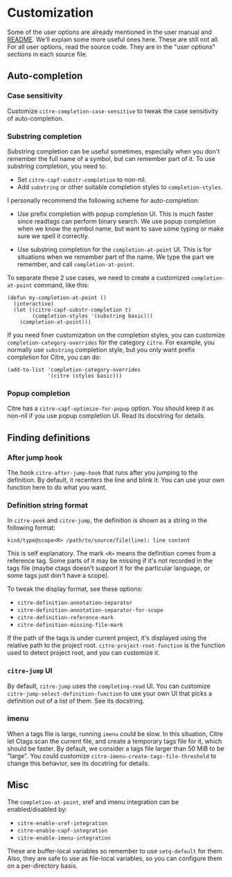 # Customization

Some of the user options are already mentioned in the user manual and
[README](../../README.md). We'll explain some more useful ones here. These are
still not all. For all user options, read the source code. They are in the
"user options" sections in each source file.

## Auto-completion

### Case sensitivity

Customize `citre-completion-case-sensitive` to tweak the case sensitivity of
auto-completion.

### Substring completion

Substring completion can be useful sometimes, especially when you don't
remember the full name of a symbol, but can remember part of it. To use
substring completion, you need to:

- Set `citre-capf-substr-completion` to non-nil.
- Add `substring` or other suitable completion styles to `completion-styles`.

I personally recommend the following scheme for auto-completion:

- Use prefix completion with popup completion UI. This is much faster since
  readtags can perform binary search. We use popup completion when we know the
  symbol name, but want to save some typing or make sure we spell it correctly.

- Use substring completion for the `completion-at-point` UI. This is for
  situations when we remember part of the name. We type the part we remember,
  and call `completion-at-point`.

To separate these 2 use cases, we need to create a customized
`completion-at-point` command, like this:

```elisp
(defun my-completion-at-point ()
  (interactive)
  (let ((citre-capf-substr-completion t)
        (completion-styles '(substring basic)))
    (completion-at-point)))
```

If you need finer customization on the completion styles, you can customize
`completion-category-overrides` for the category `citre`. For example, you
normally use `substring` completion style, but you only want prefix completion
for Citre, you can do:

```elisp
(add-to-list 'completion-category-overrides
             '(citre (styles basic)))
```

### Popup completion

Citre has a `citre-capf-optimize-for-popup` option. You should keep it as
non-nil if you use popup completion UI. Read its docstring for details.

## Finding definitions

### After jump hook

The hook `citre-after-jump-hook` that runs after you jumping to the definition.
By default, it recenters the line and blink it. You can use your own function
here to do what you want.

### Definition string format

In `citre-peek` and `citre-jump`, the definition is shown as a string in the
following format:

```
kind/type@scope<R> /path/to/source/file(line): line content
```

This is self explanatory. The mark `<R>` means the definition comes from a
reference tag. Some parts of it may be missing if it's not recorded in the tags
file (maybe ctags doesn't support it for the particular language, or some tags
just don't have a scope).

To tweak the display format, see these options:

- `citre-definition-annotation-separator`
- `citre-definition-annotation-separator-for-scope`
- `citre-definition-reference-mark`
- `citre-definition-missing-file-mark`

If the path of the tags is under current project, it's displayed using the
relative path to the project root. `citre-project-root-function` is the
function used to detect project root, and you can customize it.

### `citre-jump` UI

By default, `citre-jump` uses the `completing-read` UI. You can customize
`citre-jump-select-definition-function` to use your own UI that picks a
definition out of a list of them. See its docstring.

### imenu

When a tags file is large, running `imenu` could be slow. In this situation,
Citre let Ctags scan the current file, and create a temporary tags file for it,
which should be faster. By default, we consider a tags file larger than 50 MiB
to be "large". You could customize `citre-imenu-create-tags-file-threshold` to
change this behavior, see its docstring for details.

## Misc

The `completion-at-point`, xref and imenu integration can be enabled/disabled
by:

- `citre-enable-xref-integration`
- `citre-enable-capf-integration`
- `citre-enable-imenu-integration`

These are buffer-local variables so remember to use `setq-default` for them.
Also, they are safe to use as file-local variables, so you can configure them
on a per-directory basis.
